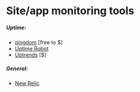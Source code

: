 # Site/app monitoring tools

##### Uptime:

* [pingdom](hhttps://www.pingdom.com/) [free to $]
* [Uptime Robot](https://uptimerobot.com/)
* [Uptrends](https://www.uptrends.com/) [$]

##### General:

* [New Relic](http://newrelic.com/)










































 






